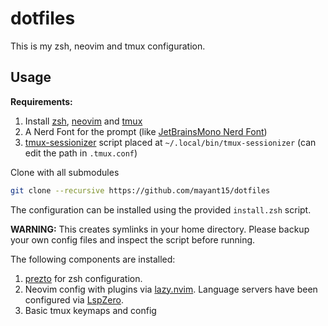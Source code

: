 # dotfiles

This is my zsh, neovim and tmux configuration.

## Usage

**Requirements:**
1. Install [zsh](https://github.com/ohmyzsh/ohmyzsh/wiki/Installing-ZSH), [neovim](https://neovim.io/) and [tmux](https://github.com/tmux/tmux#welcome-to-tmux)
1. A Nerd Font for the prompt (like [JetBrainsMono Nerd Font](https://github.com/ryanoasis/nerd-fonts/releases/download/v2.2.2/JetBrainsMono.zip))
1. [tmux-sessionizer](https://github.com/ThePrimeagen/.dotfiles/blob/master/bin/.local/scripts/tmux-sessionizer) script
   placed at `~/.local/bin/tmux-sessionizer` (can edit the path in `.tmux.conf`)

Clone with all submodules
```bash
git clone --recursive https://github.com/mayant15/dotfiles
```

The configuration can be installed using the provided `install.zsh` script.

**WARNING:** This creates symlinks in your home directory. Please backup your own config files and inspect the script before running.

The following components are installed:
1. [prezto](https://github.com/sorin-ionescu/prezto) for zsh configuration.
1. Neovim config with plugins via [lazy.nvim](https://github.com/folke/lazy.nvim). Language servers have been configured via [LspZero](https://github.com/VonHeikemen/lsp-zero.nvim).
1. Basic tmux keymaps and config

